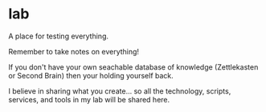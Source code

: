 # lab

A place for testing everything.

Remember to take notes on everything! 

If you don't have your own seachable database of knowledge (Zettlekasten or Second Brain) then your holding yourself back.

I believe in sharing what you create... so all the technology, scripts, services, and tools in my lab will be shared here.
